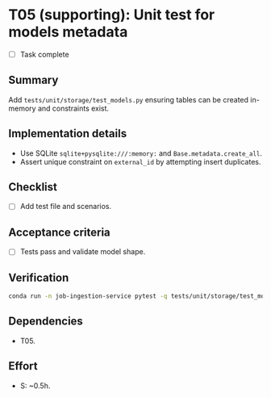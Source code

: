 # T05 (supporting): Unit test for models metadata

- [ ] Task complete

## Summary
Add `tests/unit/storage/test_models.py` ensuring tables can be created in-memory and constraints exist.

## Implementation details
- Use SQLite `sqlite+pysqlite:///:memory:` and `Base.metadata.create_all`.
- Assert unique constraint on `external_id` by attempting insert duplicates.

## Checklist
- [ ] Add test file and scenarios.

## Acceptance criteria
- [ ] Tests pass and validate model shape.

## Verification
```bash
conda run -n job-ingestion-service pytest -q tests/unit/storage/test_models.py
```

## Dependencies
- T05.

## Effort
- S: ~0.5h.
